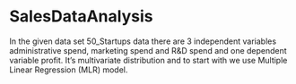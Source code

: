 # SalesDataAnalysis
In the given data set 50_Startups data there are 3 independent variables administrative spend, marketing spend and R&amp;D spend and one dependent variable profit. It’s multivariate distribution and to start with we use Multiple Linear Regression (MLR) model.
